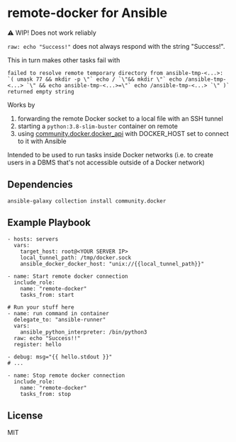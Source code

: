remote-docker for Ansible
=========

⚠️ WIP! Does not work reliably

`raw: echo "Success!"` does not always respond with the string "Success!".

This in turn makes other tasks fail with
```
failed to resolve remote temporary directory from ansible-tmp-<...>: `( umask 77 && mkdir -p \"` echo / `\"&& mkdir \"` echo /ansible-tmp-<...> `\" && echo ansible-tmp-<...>=\"` echo /ansible-tmp-<...> `\" )` returned empty string
```

Works by 
1. forwarding the remote Docker socket to a local file with an SSH tunnel
2. starting a `python:3.8-slim-buster` container on remote
3. using [community.docker.docker_api](https://docs.ansible.com/ansible/latest/collections/community/docker/docker_api_connection.html) with DOCKER_HOST set to connect to it with Ansible 

Intended to be used to run tasks inside Docker networks (i.e. to create users in a DBMS that's not accessible outside of a Docker network)

Dependencies
------------

`ansible-galaxy collection install community.docker`

Example Playbook
----------------

    - hosts: servers
      vars:
        target_host: root@<YOUR SERVER IP>
        local_tunnel_path: /tmp/docker.sock
        ansible_docker_docker_host: "unix://{{local_tunnel_path}}"

    - name: Start remote docker connection
      include_role:
        name: "remote-docker"
        tasks_from: start

    # Run your stuff here
    - name: run command in container
      delegate_to: "ansible-runner"
      vars:
        ansible_python_interpreter: /bin/python3
      raw: echo "Success!!"
      register: hello

    - debug: msg="{{ hello.stdout }}"
    # ...

    - name: Stop remote docker connection
      include_role:
        name: "remote-docker"
        tasks_from: stop
License
-------

MIT


